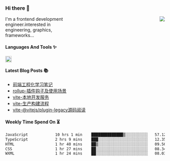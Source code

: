 <!--
**zhaohuanyuu/zhaohuanyuu** is a ✨ _special_ ✨ repository because its `README.md` (this file) appears on your GitHub profile.
-->

### Hi there 👋

<picture>
  <source media="(prefers-color-scheme: dark)" srcset="https://github-readme-stats.vercel.app/api?username=zhaohuanyuu&count_private=true&show_icons=true&theme=city_lights&hide_title=true">
  <img align="right" src="https://github-readme-stats.vercel.app/api?username=zhaohuanyuu&count_private=true&show_icons=true&hide_title=true">
</picture>

<p align="left" style="width:40%">I'm a frontend development engineer.interested in engineering, graphics, frameworks...</p>

#### Languages And Tools ✨

<img align="left" height="20" src="https://skillicons.dev/icons?i=js,ts,nodejs,rust,react,vue,svelte,gatsby,graphql,nestjs" />

</br>

#### Latest Blog Posts 📚
<!-- BLOG-POST-LIST:START -->
- [前端工程化学习笔记](https://auu.zone/post/fe-engineering)
- [rollup-插件钩子及使用场景](https://auu.zone/post/rollup-plugin)
- [vite-本地开发服务](https://auu.zone/post/vite-server)
- [vite-生产构建流程](https://auu.zone/post/vite-build)
- [vite-@vitejs/plugin-legacy源码阅读](https://auu.zone/post/vite-legacy)
<!-- BLOG-POST-LIST:END -->

#### Weekly Time Spend On ⏳
<!--START_SECTION:waka-->

```txt
JavaScript            10 hrs 1 min    ██████████████▒░░░░░░░░░░   57.12 %
TypeScript            2 hrs 9 mins    ███░░░░░░░░░░░░░░░░░░░░░░   12.35 %
HTML                  1 hr 40 mins    ██▒░░░░░░░░░░░░░░░░░░░░░░   09.56 %
CSS                   1 hr 27 mins    ██░░░░░░░░░░░░░░░░░░░░░░░   08.34 %
WXML                  1 hr 24 mins    ██░░░░░░░░░░░░░░░░░░░░░░░   08.03 %
```

<!--END_SECTION:waka-->
